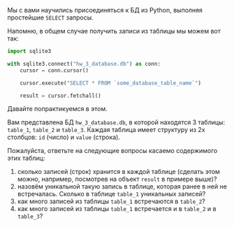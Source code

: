 Мы с вами научились присоединяться к БД из Python, выполняя простейшие `SELECT` запросы.

Напомню, в общем случае получить записи из таблицы мы можем вот так:

```python
import sqlite3

with sqlite3.connect("hw_3_database.db") as conn:
    cursor = conn.cursor()

    cursor.execute("SELECT * FROM `some_database_table_name`")

    result = cursor.fetchall()

```

Давайте попрактикуемся в этом.

Вам представлена БД `hw_3_database.db`, в которой находятся 3 таблицы: `table_1`, `table_2` и `table_3`. Каждая таблица
имеет структуру из 2х столбцов: `id` (число) и `value` (строка).

Пожалуйста, ответьте на следующие вопросы касаемо содержимого этих таблиц:

1. сколько записей (строк) хранится в каждой таблице (сделать этом можно, например, посмотрев на объект `result` в
   примере выше)?
2. назовём уникальной такую запись в таблице, которая ранее в ней не встречалась. Сколько в таблице `table_1` уникальных
   записей?
3. как много записей из таблицы `table_1` встречаются в `table_2`?
4. как много записей из таблицы `table_1` встречается и в `table_2` и в `table_3`?

